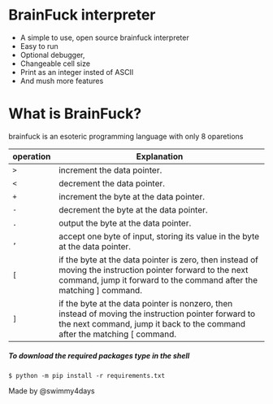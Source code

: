 # BrainFuck interpreter

- A simple to use, open source brainfuck interpreter
- Easy to run
- Optional debugger, 
- Changeable  cell size
- Print as an integer insted of ASCII 
- And mush more features

# What is BrainFuck?
brainfuck is an esoteric programming language with only 8 oparetions

|operation  | Explanation|
|- | -|
|`>` |  increment the data pointer.|
|`<` | decrement the data pointer.|
|`+` | increment the byte at the data pointer.|
|`-`  | decrement the byte at the data pointer.|
|`.` | output the byte at the data pointer.|
|`,` | accept one byte of input, storing its value in the byte at the data pointer.|
|`[` |if the byte at the data pointer is zero, then instead of moving the instruction pointer forward to the next command, jump it forward to the command after the matching ] command.|
|`]` |if the byte at the data pointer is nonzero, then instead of moving the instruction pointer forward to the next command, jump it back to the command after the matching [ command.|







##### To download the required packages type in the shell
`$ python -m pip install -r requirements.txt`

Made by @swimmy4days
